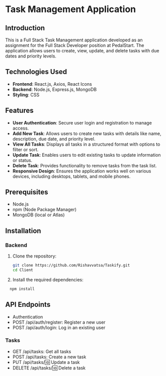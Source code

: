 # Task Management Application

## Introduction
This is a Full Stack Task Management application developed as an assignment for the Full Stack Developer position at PedalStart. The application allows users to create, view, update, and delete tasks with due dates and priority levels.

## Technologies Used
- **Frontend**: React.js, Axios, React Icons
- **Backend**: Node.js, Express.js, MongoDB
- **Styling**: CSS

## Features
- **User Authentication**: Secure user login and registration to manage access.
- **Add New Task**: Allows users to create new tasks with details like name, description, due date, and priority level.
- **View All Tasks**: Displays all tasks in a structured format with options to filter or sort.
- **Update Task**: Enables users to edit existing tasks to update information or status.
- **Delete Task**: Provides functionality to remove tasks from the task list.
- **Responsive Design**: Ensures the application works well on various devices, including desktops, tablets, and mobile phones.

## Prerequisites
- Node.js
- npm (Node Package Manager)
- MongoDB (local or Atlas)

## Installation

### Backend
1. Clone the repository:
   ```sh
   git clone https://github.com/Rishavvatsa/Taskify.git
   cd Client
2. Install the required dependencies:
 ```sh
   npm install
```
## API Endpoints
- Authentication
- POST /api/auth/register: Register a new user
- POST /api/auth/login: Log in an existing user
### Tasks
- GET /api/tasks: Get all tasks
- POST /api/tasks: Create a new task
- PUT /api/tasks/:id: Update a task
- DELETE /api/tasks/:id: Delete a task
